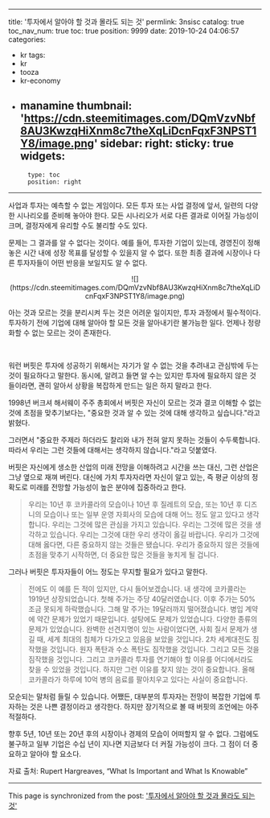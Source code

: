 
---
title: '투자에서 알아야 할 것과 몰라도 되는 것'
permlink: 3nsisc
catalog: true
toc_nav_num: true
toc: true
position: 9999
date: 2019-10-24 04:06:57
categories:
- kr
tags:
- kr
- tooza
- kr-economy
- manamine
thumbnail: 'https://cdn.steemitimages.com/DQmVzvNbf8AU3KwzqHiXnm8c7theXqLiDcnFqxF3NPST1Y8/image.png'
sidebar:
    right:
        sticky: true
widgets:
    -
        type: toc
        position: right
---


사업과 투자는 예측할 수 없는 게임이다. 모든 투자 또는 사업 결정에 앞서, 일련의 다양한 시나리오를 준비해 놓아야 한다. 모든 시나리오가 서로 다른 결과로 이어질 가능성이 크며, 결정자에게 유리할 수도 불리할 수도 있다. ​

문제는 그 결과를 알 수 없다는 것이다. 예를 들어, 투자한 기업이 있는데, 경영진이 정해놓은 시간 내에 성장 목표를 달성할 수 있을지 알 수 없다. 또한 최종 결과에 시장이나 다른 투자자들이 어떤 반응을 보일지도 알 수 없다. 

<center>
​![](https://cdn.steemitimages.com/DQmVzvNbf8AU3KwzqHiXnm8c7theXqLiDcnFqxF3NPST1Y8/image.png)
</center>

아는 것과 모르는 것을 분리시켜 두는 것은 어려운 일이지만, 투자 과정에서 필수적이다. 투자하기 전에 기업에 대해 알아야 할 모든 것을 알아내기란 불가능한 일다. 언제나 정량화할 수 없는 모르는 것이 존재한다. 

​

워런 버핏은 투자에 성공하기 위해서는 자기가 알 수 없는 것을 추려내고 관심밖에 두는 것이 필요하다고 말한다. 동시에, 알려고 들면 알 수는 있지만 투자에 필요하지 않은 것들이라면, 괜히 알아서 상황을 복잡하게 만드는 일은 하지 말라고 한다. 

1998년 버크셔 해서웨이 주주 총회에서 버핏은 자신이 모르는 것과 결코 이해할 수 없는 것에 초점을 맞추기보다는, "중요한 것과 알 수 있는 것에 대해 생각하고 싶습니다."라고 밝혔다. ​

그러면서 "중요한 주제라 하더라도 찰리와 내가 전혀 알지 못하는 것들이 수두룩합니다. 따라서 우리는 그런 것들에 대해서는 생각하지 않습니다."라고 덧붙였다.​

버핏은 자신에게 생소한 산업의 미래 전망을 이해하려고 시간을 쓰는 대신, 그런 산업은 그냥 옆으로 재껴 버린다. 대신에 가치 투자자라면 자신이 알고 있는, 즉 평균 이상의 정확도로 미래를 전망할 가능성이 높은 분야에 집중하라고 한다. 

>우리는 10년 후 코카콜라의 모습이나 10년 후 질레트의 모습, 또는 10년 후 디즈니의 모습이나 또는 일부 운영 자회사의 모습에 대해 어느 정도 알고 있다고 생각합니다. 우리는 그것에 많은 관심을 가지고 있습니다. 우리는 그것에 많은 것을 생각하고 있습니다. 우리는 그것에 대한 우리 생각이 옳길 바랍니다. 우리가 그것에 대해 옳다면, 다른 중요하지 않는 것들은 됐습니다. 우리가 중요하지 않은 것들에 초점을 맞추기 시작하면, 더 중요한 많은 것들을 놓치게 될 겁니다. 

그러나 버핏은 투자자들이 어느 정도는 무지할 필요가 있다고 말한다. 

>전에도 이 예를 든 적이 있지만, 다시 들어보겠습니다. 내 생각에 코카콜라는 1919년 상장되었습니다. 첫해 주가는 주당 40달러였습니다. 이후 주가는 50% 조금 못되게 하락했습니다. 그해 말 주가는 19달러까지 떨어졌습니다. 병입 계약에 약간 문제가 있었기 때문입니다. 설탕에도 문제가 있었습니다. 다양한 종류의 문제가 있었습니다. 완벽한 선견지명이 있는 사람이었다면, 사회 질서 문제가 생길 때, 세계 최대의 침체가 다가오고 있음을 보았을 것입니다. 2차 세계대전도 짐작했을 것입니다. 원자 폭탄과 수소 폭탄도 짐작했을 것입니다. 그리고 모든 것을 짐작했을 것입니다. 그리고 코카콜라 투자를 연기해야 할 이유를 어디에서라도 찾을 수 있었을 것입니다. 하지만 그런 이유를 찾지 않는 것이 중요합니다. 올해 코카콜라가 하루에 10억 병의 음료를 팔아치우고 있다는 사실이 중요합니다. 

모순되는 말처럼 들릴 수 있습니다. 어쨌든, 대부분의 투자자는 전망이 복잡한 기업에 투자하는 것은 나쁜 결정이라고 생각한다. 하지만 장기적으로 볼 때 버핏의 조언에는 아주 적절하다. 
​

향후 5년, 10년 또는 20년 후의 시장이나 경제의 모습이 어떠할지 알 수 없다. 그럼에도 불구하고 일부 기업은 수십 년이 지나면 지금보다 더 커질 가능성이 크다. 그 점이 더 중요하고 알아야 할 요소다.​

자료 출처: Rupert Hargreaves, “What Is Important and What Is Knowable”

- - -

This page is synchronized from the post: ['투자에서 알아야 할 것과 몰라도 되는 것'](https://steemit.com/@pius.pius/3nsisc)
